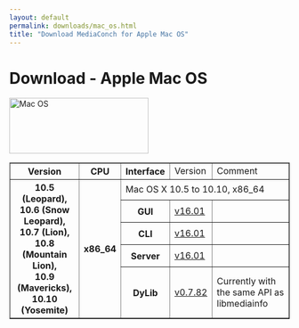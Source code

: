 ```yaml
---
layout: default
permalink: downloads/mac_os.html
title: "Download MediaConch for Apple Mac OS"
---
```


# Download - Apple Mac OS

<img src="/MediaConch/images/Mac_OS.png" alt="Mac OS" width="250" height="100">

<table border="1">
  <tr>
      <th>Version</th>
      <th>CPU</th>
      <th>Interface</th>
      <td>Version</td>
      <td>Comment</td>
  </tr>
  <tr>
      <th rowspan="5">10.5 (Leopard),<br/> 10.6 (Snow Leopard),<br/>10.7 (Lion),<br/>10.8 (Mountain Lion),<br/>10.9 (Mavericks),<br/>10.10 (Yosemite)</th>
      <th rowspan="5">x86_64</th>
      <td class="table-OS" colspan="3" id="10.5.x86_64">Mac OS X 10.5 to 10.10, x86_64</td>
  </tr>
  <tr>
      <th>GUI</th>
      <td><a href="https://mediaarea.net/download/binary/mediaconch-gui/16.01/MediaConch_GUI_16.01_Mac.dmg">v16.01</a></td>
      <td>&nbsp;</td>
  </tr>
  <tr>
      <th>CLI</th>
      <td><a href="https://mediaarea.net/download/binary/mediaconch/16.01/MediaConch_CLI_16.01_Mac.dmg">v16.01</a></td>
      <td>&nbsp;</td>
  </tr>
  <tr>
      <th>Server</th>
      <td><a href="https://mediaarea.net/download/binary/mediaconch-server/16.01/MediaConch_Server_16.01_Mac.dmg">v16.01</a></td>
      <td>&nbsp;</td>
  </tr>
  <tr>
      <th>DyLib</th>
      <td><a href="https://mediaarea.net/download/binary/libmediainfo0/0.7.82/MediaInfo_DLL_0.7.82_Mac_i386+x86_64.tar.bz2">v0.7.82</a></td>
      <td>Currently with the same API as libmediainfo</td>
  </tr>
</table>
